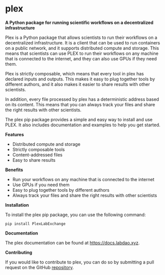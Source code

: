# plex

**A Python package for running scientific workflows on a decentralized infrastructure**

Plex is a Python package that allows scientists to run their workflows on a decentralized infrastructure. It is a client that can be used to run containers on a public network, and it supports distributed compute and storage. This means that scientists can use PLEX to run their workflows on any machine that is connected to the internet, and they can also use GPUs if they need them.

Plex is strictly composable, which means that every tool in plex has declared inputs and outputs. This makes it easy to plug together tools by different authors, and it also makes it easier to share results with other scientists.

In addition, every file processed by plex has a deterministic address based on its content. This means that you can always track your files and share the right results with other scientists.

The plex pip package provides a simple and easy way to install and use PLEX. It also includes documentation and examples to help you get started.

**Features**
- Distributed compute and storage
- Strictly composable tools
- Content-addressed files
- Easy to share results

**Benefits**
- Run your workflows on any machine that is connected to the internet
- Use GPUs if you need them
- Easy to plug together tools by different authors
- Always track your files and share the right results with other scientists

**Installation**

To install the plex pip package, you can use the following command:

```
pip install PlexLabExchange
```

**Documentation**

The plex documentation can be found at https://docs.labdao.xyz.

**Contributing**

If you would like to contribute to plex, you can do so by submitting a pull request on the GitHub [repository](https://github.com/labdao/plex).